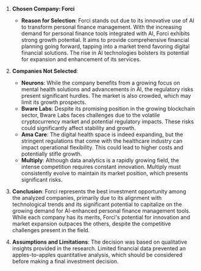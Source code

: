1. **Chosen Company: Forci**
   - **Reason for Selection**: Forci stands out due to its innovative use of AI to transform personal finance management. With the increasing demand for personal finance tools integrated with AI, Forci exhibits strong growth potential. It aims to provide comprehensive financial planning going forward, tapping into a market trend favoring digital financial solutions. The rise in AI technologies bolsters its potential for expansion and enhancement of its services.

2. **Companies Not Selected**:
   - **Neurons**: While the company benefits from a growing focus on mental health solutions and advancements in AI, the regulatory risks present significant hurdles. The market is also crowded, which may limit its growth prospects.
   - **Bware Labs**: Despite its promising position in the growing blockchain sector, Bware Labs faces challenges due to the volatile cryptocurrency market and potential regulatory impacts. These risks could significantly affect stability and growth.
   - **Ama Care**: The digital health space is indeed expanding, but the stringent regulations that come with the healthcare industry can impact operational flexibility. This could lead to higher costs and potentially stifle growth.
   - **Multiply**: Although data analytics is a rapidly growing field, the intense competition requires constant innovation. Multiply must consistently evolve to maintain its market position, which presents significant risks.

3. **Conclusion**: Forci represents the best investment opportunity among the analyzed companies, primarily due to its alignment with technological trends and its significant potential to capitalize on the growing demand for AI-enhanced personal finance management tools. While each company has its merits, Forci's potential for innovation and market expansion outpaces the others, despite the competitive challenges present in the field.

4. **Assumptions and Limitations**: The decision was based on qualitative insights provided in the research. Limited financial data prevented an apples-to-apples quantitative analysis, which should be considered before making a final investment decision.